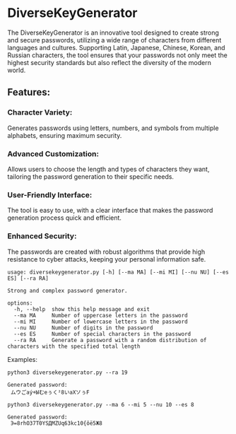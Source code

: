 # DiverseKeyGenerator

The DiverseKeyGenerator is an innovative tool designed to create strong and secure passwords, utilizing a wide range of characters from different languages and cultures. Supporting Latin, Japanese, Chinese, Korean, and Russian characters, the tool ensures that your passwords not only meet the highest security standards but also reflect the diversity of the modern world.

## Features:
### Character Variety:
Generates passwords using letters, numbers, and symbols from multiple alphabets, ensuring maximum security.
### Advanced Customization:
Allows users to choose the length and types of characters they want, tailoring the password generation to their specific needs.
### User-Friendly Interface:
The tool is easy to use, with a clear interface that makes the password generation process quick and efficient.
### Enhanced Security:
The passwords are created with robust algorithms that provide high resistance to cyber attacks, keeping your personal information safe.

```
usage: diversekeygenerator.py [-h] [--ma MA] [--mi MI] [--nu NU] [--es ES] [--ra RA]

Strong and complex password generator.

options:
  -h, --help  show this help message and exit
  --ma MA     Number of uppercase letters in the password
  --mi MI     Number of lowercase letters in the password
  --nu NU     Number of digits in the password
  --es ES     Number of special characters in the password
  --ra RA     Generate a password with a random distribution of characters with the specified total length
```

Examples:

```
python3 diversekeygenerator.py --ra 19

Generated password:
 ムウごaý+Ыむeぅく²8いaХソぅF
```

```
python3 diversekeygenerator.py --ma 6 --mi 5 --nu 10 --es 8

Generated password:
 Э=8rhO37Т0YSДMZUq63kc10{ôë5Ж8

```
